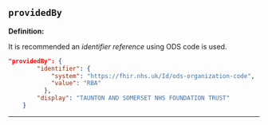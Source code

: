 ## `providedBy`

<b>Definition:</b>

It is recommended an *identifier reference* using ODS code is used. 

```json
"providedBy": {
        "identifier": {
            "system": "https://fhir.nhs.uk/Id/ods-organization-code",
            "value": "RBA"
          },
        "display": "TAUNTON AND SOMERSET NHS FOUNDATION TRUST"
    }
```

---

